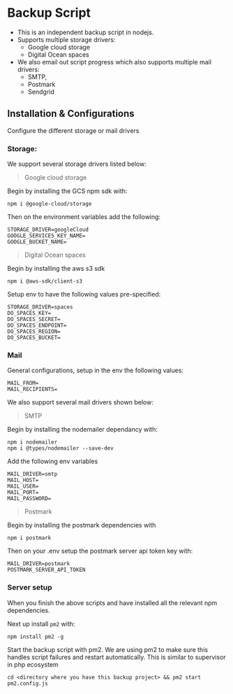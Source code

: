 # Backup Script

- This is an independent backup script in nodejs.
- Supports multiple storage drivers:
  - Google cloud storage
  - Digital Ocean spaces
- We also email out script progress which also supports multiple mail drivers:
  - SMTP,
  - Postmark
  - Sendgrid

## Installation & Configurations

Configure the different storage or mail drivers

### Storage:

We support several storage drivers listed below:

> Google cloud storage

Begin by installing the GCS npm sdk with:

```
npm i @google-cloud/storage
```

Then on the environment variables add the following:

```
STORAGE_DRIVER=googleCloud
GOOGLE_SERVICES_KEY_NAME=
GOOGLE_BUCKET_NAME=
```

> Digital Ocean spaces

Begin by installing the aws s3 sdk

```
npm i @aws-sdk/client-s3
```

Setup env to have the following values pre-specified:

```
STORAGE_DRIVER=spaces
DO_SPACES_KEY=
DO_SPACES_SECRET=
DO_SPACES_ENDPOINT=
DO_SPACES_REGION=
DO_SPACES_BUCKET=
```

### Mail

General configurations, setup in the env the following values:

```
MAIL_FROM=
MAIL_RECIPIENTS=
```

We also support several mail drivers shown below:

> SMTP

Begin by installing the nodemailer dependancy with:

```
npm i nodemailer
npm i @types/nodemailer --save-dev
```

Add the following env variables

```
MAIL_DRIVER=smtp
MAIL_HOST=
MAIL_USER=
MAIL_PORT=
MAIL_PASSWORD=
```

> Postmark

Begin by installing the postmark dependencies with

```
npm i postmark
```

Then on your .env setup the postmark server api token key with:

```
MAIL_DRIVER=postmark
POSTMARK_SERVER_API_TOKEN
```

### Server setup

When you finish the above scripts and have installed all the relevant npm dependencies.

Next up install `pm2` with:

```
npm install pm2 -g
```

Start the backup script with pm2. We are using pm2 to make sure this handles script failures and restart automatically. This is similar to supervisor in php ecosystem

```
cd <directory where you have this backup project> && pm2 start pm2.config.js
```
